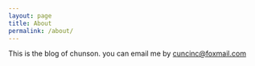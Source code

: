 ```yaml
---
layout: page
title: About
permalink: /about/
---
```


This is the blog of chunson. you can email me by cuncinc@foxmail.com



